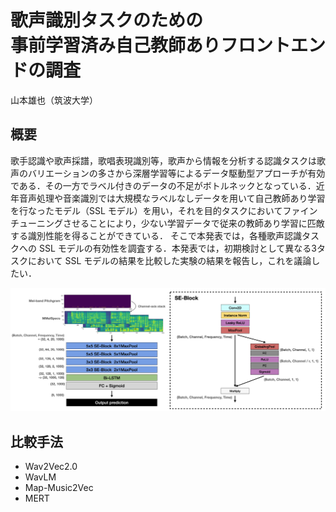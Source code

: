 # 歌声識別タスクのための<br>事前学習済み自己教師ありフロントエンドの調査
山本雄也（筑波大学）

## 概要
歌手認識や歌声採譜，歌唱表現識別等，歌声から情報を分析する認識タスクは歌声のバリエーションの多さから深層学習等によるデータ駆動型アプローチが有効である．その一方でラベル付きのデータの不足がボトルネックとなっている．近年音声処理や音楽識別では大規模なラベルなしデータを用いて自己教師あり学習を行なったモデル（SSL モデル）を用い，それを目的タスクにおいてファインチューニングさせることにより，少ない学習データで従来の教師あり学習に匹敵する識別性能を得ることができている．
そこで本発表では，各種歌声認識タスクへの SSL モデルの有効性を調査する．本発表では，初期検討として異なる3タスクにおいて SSL モデルの結果を比較した実験の結果を報告し，これを議論したい．

<div style="text-align: center;">
    <img src="assets/img/overview.png" width="600px">
</div>

## 比較手法
+ Wav2Vec2.0
+ WavLM
+ Map-Music2Vec
+ MERT